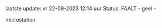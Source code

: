 laatste update: 
vr 22-09-2023 12:14   uur 
Status: FAALT - geel - 
<div class="service Y">microstation</div>